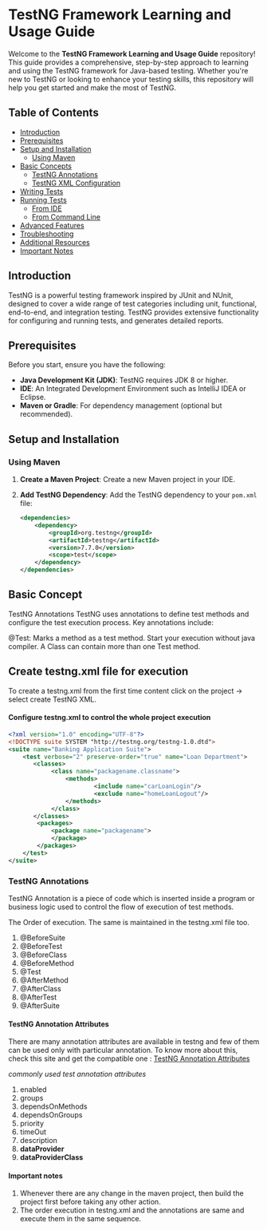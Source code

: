 # TestNG Framework Learning and Usage Guide

Welcome to the **TestNG Framework Learning and Usage Guide** repository! This guide provides a comprehensive, step-by-step approach to learning and using the TestNG framework for Java-based testing. Whether you're new to TestNG or looking to enhance your testing skills, this repository will help you get started and make the most of TestNG.

## Table of Contents

- [Introduction](#introduction)
- [Prerequisites](#prerequisites)
- [Setup and Installation](#setup-and-installation)
    - [Using Maven](#using-maven)
- [Basic Concepts](#basic-concepts)
    - [TestNG Annotations](#testng-annotations)
    - [TestNG XML Configuration](#testng-xml-configuration)
- [Writing Tests](#writing-tests)
- [Running Tests](#running-tests)
    - [From IDE](#from-ide)
    - [From Command Line](#from-command-line)
- [Advanced Features](#advanced-features)
- [Troubleshooting](#troubleshooting)
- [Additional Resources](#additional-resources)
- [Important Notes](#important-notes)

## Introduction

TestNG is a powerful testing framework inspired by JUnit and NUnit, designed to cover a wide range of test categories including unit, functional, end-to-end, and integration testing. TestNG provides extensive functionality for configuring and running tests, and generates detailed reports.

## Prerequisites

Before you start, ensure you have the following:

- **Java Development Kit (JDK)**: TestNG requires JDK 8 or higher.
- **IDE**: An Integrated Development Environment such as IntelliJ IDEA or Eclipse.
- **Maven or Gradle**: For dependency management (optional but recommended).

## Setup and Installation

### Using Maven

1. **Create a Maven Project**:
   Create a new Maven project in your IDE.

2. **Add TestNG Dependency**:
   Add the TestNG dependency to your `pom.xml` file:

   ```xml
   <dependencies>
       <dependency>
           <groupId>org.testng</groupId>
           <artifactId>testng</artifactId>
           <version>7.7.0</version>
           <scope>test</scope>
       </dependency>
   </dependencies>

## Basic Concept

TestNG Annotations
TestNG uses annotations to define test methods and configure the test execution process. Key annotations include:

@Test: Marks a method as a test method. Start your execution without java compiler.
A Class can contain more than one Test method.


## Create testng.xml file for execution

To create a testng.xml from the first time content click on the project -> select create TestNG XML.
#### Configure testng.xml to control the whole project execution


```testng.xml
<?xml version="1.0" encoding="UTF-8"?>
<!DOCTYPE suite SYSTEM "http://testng.org/testng-1.0.dtd">
<suite name="Banking Application Suite">
    <test verbose="2" preserve-order="true" name="Loan Department">
       <classes>
            <class name="packagename.classname">
                <methods>
                        <include name="carLoanLogin"/>
                        <exclude name="homeLoanLogout"/>
                </methods>
            </class>
       </classes>
        <packages>
            <package name="packagename">
            </package>
        </packages>
    </test>
</suite>

```
### TestNG Annotations

TestNG Annotation is a piece of code which is inserted inside a program or business logic used to control the flow of execution of test methods.

The Order of execution. The same is maintained in the testng.xml file too.
1. @BeforeSuite
2. @BeforeTest
3. @BeforeClass
4. @BeforeMethod 
5. @Test 
6. @AfterMethod 
7. @AfterClass 
8. @AfterTest 
9. @AfterSuite

#### TestNG Annotation Attributes 

There are many annotation attributes are available in testng and few of them can be used only with particular annotation.
To know more about this, check this site and get the compatible one : [TestNG Annotation Attributes](https://testng.org/annotations.html)

*commonly used test annotation attributes*

1. enabled
2. groups
3. dependsOnMethods
4. dependsOnGroups
5. priority
6. timeOut
7. description
8. **dataProvider**
9. **dataProviderClass**



#### **Important notes**
1. Whenever there are any change in the maven project, then build the project first before taking any other action.
2. The order execution in testng.xml and the annotations are same and execute them in the same sequence.
